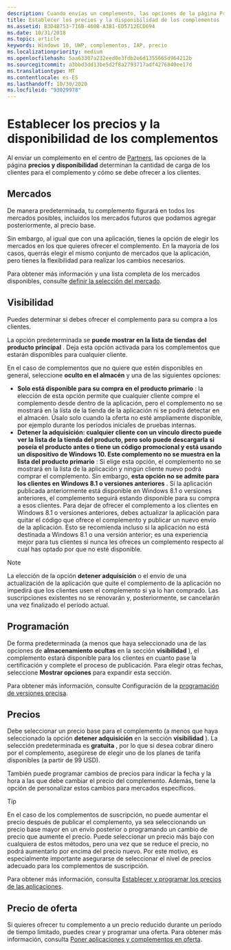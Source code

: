 ```yaml
---
description: Cuando envías un complemento, las opciones de la página Precios y disponibilidad determinan lo que se cobrará por tu complemento y cómo se debe ofrecer a los clientes.
title: Establecer los precios y la disponibilidad de los complementos
ms.assetid: B3D4B753-716B-460B-A3B1-ED5712ECD694
ms.date: 10/31/2018
ms.topic: article
keywords: Windows 10, UWP, complementos, IAP, precio
ms.localizationpriority: medium
ms.openlocfilehash: 5aa63307a232eed0e3fdb2e6d1355665d964212b
ms.sourcegitcommit: a3bbd3dd13be5d2f8a2793717adf4276840ee17d
ms.translationtype: MT
ms.contentlocale: es-ES
ms.lasthandoff: 10/30/2020
ms.locfileid: "93029978"
---
```

# <a name="set-add-on-pricing-and-availability"></a>Establecer los precios y la disponibilidad de los complementos

Al enviar un complemento en el centro de [Partners](https://partner.microsoft.com/dashboard), las opciones de la página **precios y disponibilidad** determinan la cantidad de carga de los clientes para el complemento y cómo se debe ofrecer a los clientes.

## <a name="markets"></a>Mercados

De manera predeterminada, tu complemento figurará en todos los mercados posibles, incluidos los mercados futuros que podamos agregar posteriormente, al precio base.

Sin embargo, al igual que con una aplicación, tienes la opción de elegir los mercados en los que quieres ofrecer el complemento. En la mayoría de los casos, querrás elegir el mismo conjunto de mercados que la aplicación, pero tienes la flexibilidad para realizar los cambios necesarios. 

Para obtener más información y una lista completa de los mercados disponibles, consulte [definir la selección del mercado](./define-market-selection.md).

## <a name="visibility"></a>Visibilidad

Puedes determinar si debes ofrecer el complemento para su compra a los clientes. 

La opción predeterminada se **puede mostrar en la lista de tiendas del producto principal** . Deja esta opción activada para los complementos que estarán disponibles para cualquier cliente. 

En el caso de complementos que no quiere que estén disponibles en general, seleccione **oculto en el almacén** y una de las siguientes opciones:

-   **Solo está disponible para su compra en el producto primario** : la elección de esta opción permite que cualquier cliente compre el complemento desde dentro de la aplicación, pero el complemento no se mostrará en la lista de la tienda de la aplicación ni se podrá detectar en el almacén. Úsalo solo cuando la oferta no esté ampliamente disponible, por ejemplo durante los períodos iniciales de pruebas internas.
-   **Detener la adquisición: cualquier cliente con un vínculo directo puede ver la lista de la tienda del producto, pero solo puede descargarla si poseía el producto antes o tiene un código promocional y está usando un dispositivo de Windows 10. Este complemento no se muestra en la lista del producto primario** : Si elige esta opción, el complemento no se mostrará en la lista de la aplicación y ningún cliente nuevo podrá comprar el complemento. Sin embargo, **esta opción no se admite para los clientes en Windows 8.1 o versiones anteriores** . Si la aplicación publicada anteriormente está disponible en Windows 8.1 o versiones anteriores, el complemento seguirá estando disponible para su compra a esos clientes. Para dejar de ofrecer el complemento a los clientes en Windows 8.1 o versiones anteriores, debes actualizar la aplicación para quitar el código que ofrece el complemento y publicar un nuevo envío de la aplicación. Esto se recomienda incluso si la aplicación no está destinada a Windows 8.1 o una versión anterior; es una experiencia mejor para tus clientes si nunca les ofreces un complemento respecto al cual has optado por que no esté disponible.
    
 > [!NOTE] 
 > La elección de la opción **detener adquisición** o el envío de una actualización de la aplicación que quite el complemento de la aplicación no impedirá que los clientes usen el complemento si ya lo han comprado. Las suscripciones existentes no se renovarán y, posteriormente, se cancelarán una vez finalizado el período actual.


## <a name="schedule"></a>Programación

De forma predeterminada (a menos que haya seleccionado una de las opciones de **almacenamiento ocultas** en la sección **visibilidad** ), el complemento estará disponible para los clientes en cuanto pase la certificación y complete el proceso de publicación. Para elegir otras fechas, seleccione **Mostrar opciones** para expandir esta sección. 

Para obtener más información, consulte Configuración de la [programación de versiones precisa](configure-precise-release-scheduling.md).


## <a name="pricing"></a>Precios

Debe seleccionar un precio base para el complemento (a menos que haya seleccionado la opción **detener adquisición** en la sección **visibilidad** ). La selección predeterminada es **gratuita** , por lo que si desea cobrar dinero por el complemento, asegúrese de elegir uno de los planes de tarifa disponibles (a partir de 99 USD).

También puede programar cambios de precios para indicar la fecha y la hora a las que debe cambiar el precio del complemento. Además, tiene la opción de personalizar estos cambios para mercados específicos. 

> [!TIP]
> En el caso de los complementos de suscripción, no puede aumentar el precio después de publicar el complemento, ya sea seleccionando un precio base mayor en un envío posterior o programando un cambio de precio que aumente el precio. Puede seleccionar un precio más bajo con cualquiera de estos métodos, pero una vez que se reduce el precio, no podrá aumentarlo por encima del precio nuevo. Por este motivo, es especialmente importante asegurarse de seleccionar el nivel de precios adecuado para los complementos de suscripción. 

Para obtener más información, consulta [Establecer y programar los precios de las aplicaciones](set-and-schedule-app-pricing.md).


## <a name="sale-pricing"></a>Precio de oferta

Si quieres ofrecer tu complemento a un precio reducido durante un período de tiempo limitado, puedes crear y programar una oferta. Para obtener más información, consulta [Poner aplicaciones y complementos en oferta](put-apps-and-add-ons-on-sale.md).

